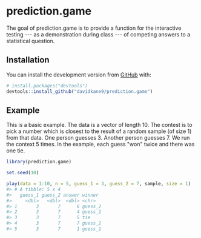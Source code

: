 
<!-- README.md is generated from README.Rmd. Please edit that file -->
prediction.game
===============

<!-- badges: start -->
<!-- badges: end -->
The goal of prediction.game is to provide a function for the interactive testing --- as a demonstration during class --- of competing answers to a statistical question.

Installation
------------

You can install the development version from [GitHub](https://github.com/) with:

``` r
# install.packages("devtools")
devtools::install_github("davidkane9/prediction.game")
```

Example
-------

This is a basic example. The data is a vector of length 10. The contest is to pick a number which is closest to the result of a random sample (of size 1) from that data. One person guesses 3. Another person guesses 7. We run the context 5 times. In the example, each guess "won" twice and there was one tie.

``` r
library(prediction.game)

set.seed(10)

play(data = 1:10, n = 5, guess_1 = 3, guess_2 = 7, sample, size = 1)
#> # A tibble: 5 x 4
#>   guess_1 guess_2 answer winner 
#>     <dbl>   <dbl>  <dbl> <chr>  
#> 1       3       7      6 guess_2
#> 2       3       7      4 guess_1
#> 3       3       7      5 tie    
#> 4       3       7      7 guess_2
#> 5       3       7      1 guess_1
```
